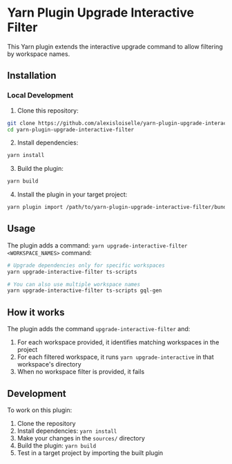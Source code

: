 # Yarn Plugin Upgrade Interactive Filter

This Yarn plugin extends the interactive upgrade command to allow filtering by workspace names.

## Installation

### Local Development

1. Clone this repository:

```bash
git clone https://github.com/alexisloiselle/yarn-plugin-upgrade-interactive-filter.git
cd yarn-plugin-upgrade-interactive-filter
```

2. Install dependencies:

```bash
yarn install
```

3. Build the plugin:

```bash
yarn build
```

4. Install the plugin in your target project:

```bash
yarn plugin import /path/to/yarn-plugin-upgrade-interactive-filter/bundles/@yarnpkg/plugin-upgrade-interactive-filter.js
```

## Usage

The plugin adds a command: `yarn upgrade-interactive-filter <WORKSPACE_NAMES>` command:

```bash
# Upgrade dependencies only for specific workspaces
yarn upgrade-interactive-filter ts-scripts

# You can also use multiple workspace names
yarn upgrade-interactive-filter ts-scripts gql-gen
```

## How it works

The plugin adds the command `upgrade-interactive-filter` and:

1. For each workspace provided, it identifies matching workspaces in the project
2. For each filtered workspace, it runs `yarn upgrade-interactive` in that workspace's directory
3. When no workspace filter is provided, it fails

## Development

To work on this plugin:

1. Clone the repository
2. Install dependencies: `yarn install`
3. Make your changes in the `sources/` directory
4. Build the plugin: `yarn build`
5. Test in a target project by importing the built plugin
